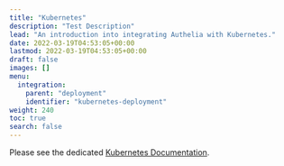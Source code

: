 ```yaml
---
title: "Kubernetes"
description: "Test Description"
lead: "An introduction into integrating Authelia with Kubernetes."
date: 2022-03-19T04:53:05+00:00
lastmod: 2022-03-19T04:53:05+00:00
draft: false
images: []
menu:
  integration:
    parent: "deployment"
    identifier: "kubernetes-deployment"
weight: 240
toc: true
search: false
---
```


Please see the dedicated [Kubernetes Documentation](../kubernetes/introduction/index.md).
